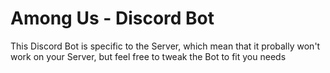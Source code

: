# Among Us - Discord Bot

This Discord Bot is specific to the Server, which mean that it probally won't work on your Server, but feel free to tweak the Bot to fit you needs